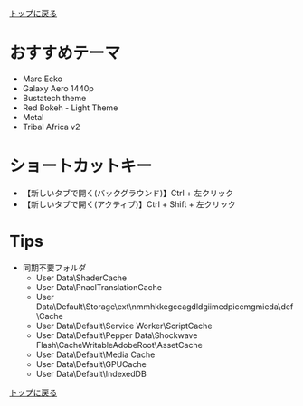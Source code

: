 [トップに戻る](../index.md)

# おすすめテーマ
- Marc Ecko
- Galaxy Aero 1440p
- Bustatech theme
- Red Bokeh - Light Theme
- Metal
- Tribal Africa v2

# ショートカットキー
- 【新しいタブで開く(バックグラウンド)】Ctrl + 左クリック
- 【新しいタブで開く(アクティブ)】Ctrl + Shift + 左クリック

# Tips
- 同期不要フォルダ
	- User Data\ShaderCache
	- User Data\PnaclTranslationCache
	- User Data\Default\Storage\ext\nmmhkkegccagdldgiimedpiccmgmieda\def\Cache
	- User Data\Default\Service Worker\ScriptCache
	- User Data\Default\Pepper Data\Shockwave Flash\CacheWritableAdobeRoot\AssetCache
	- User Data\Default\Media Cache
	- User Data\Default\GPUCache
	- User Data\Default\IndexedDB

[トップに戻る](../index.md)

